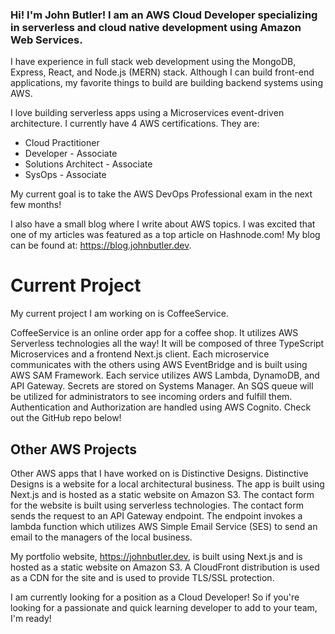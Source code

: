 ### Hi! I'm John Butler! I am an AWS Cloud Developer specializing in serverless and cloud native development using Amazon Web Services.

I have experience in full stack web development using the MongoDB, Express, React, and Node.js (MERN) stack. Although I can build front-end applications, my favorite things to build are building backend systems using AWS. 

I love building serverless apps using a Microservices event-driven architecture. I currently have 4 AWS certifications. They are:
- Cloud Practitioner
- Developer - Associate
- Solutions Architect - Associate
- SysOps - Associate

My current goal is to take the AWS DevOps Professional exam in the next few months!

I also have a small blog where I write about AWS topics. I was excited that one of my articles was featured as a top article on Hashnode.com! My blog can be found at: https://blog.johnbutler.dev.

# Current Project
My current project I am working on is CoffeeService. 

CoffeeService is an online order app for a coffee shop. It utilizes AWS Serverless technologies all the way! It will be composed of three TypeScript Microservices and a frontend Next.js client. Each microservice communicates with the others using AWS EventBridge and is built using AWS SAM Framework. Each service utilizes AWS Lambda, DynamoDB, and API Gateway. Secrets are stored on Systems Manager. An SQS queue will be utilized for administrators to see incoming orders and fulfill them. Authentication and Authorization are handled using AWS Cognito. Check out the GitHub repo below!

## Other AWS Projects

Other AWS apps that I have worked on is Distinctive Designs. Distinctive Designs is a website for a local architectural business. The app is built using Next.js and is hosted as a static website on Amazon S3. The contact form for the website is built using serverless technologies. The contact form sends the request to an API Gateway endpoint. The endpoint invokes a lambda function which utilizes AWS Simple Email Service (SES) to send an email to the managers of the local business. 

My portfolio website, https://johnbutler.dev, is built using Next.js and is hosted as a static website on Amazon S3. A CloudFront distribution is used as a CDN for the site and is used to provide TLS/SSL protection.

I am currently looking for a position as a Cloud Developer! So if you're looking for a passionate and quick learning developer to add to your team, I'm ready!

<!--
**johnmichaelbutler/johnmichaelbutler** is a ✨ _special_ ✨ repository because its `README.md` (this file) appears on your GitHub profile.

Here are some ideas to get you started:

- 🔭 I’m currently working on ...
- 🌱 I’m currently learning ...
- 👯 I’m looking to collaborate on ...
- 🤔 I’m looking for help with ...
- 💬 Ask me about ...
- 📫 How to reach me: ...
- 😄 Pronouns: ...
- ⚡ Fun fact: ...
-->
